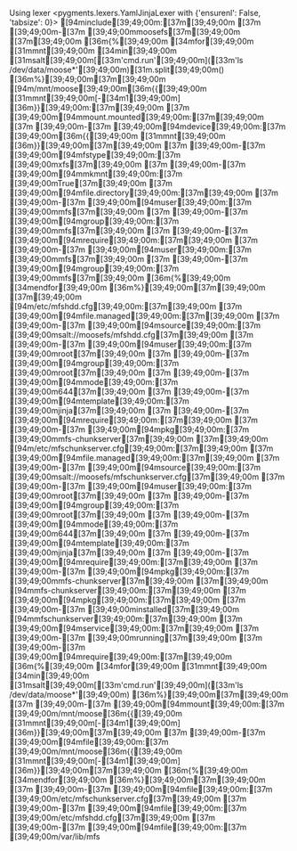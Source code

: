 Using lexer <pygments.lexers.YamlJinjaLexer with {'ensurenl': False, 'tabsize': 0}>
[94minclude[39;49;00m:[37m[39;49;00m
[37m  [39;49;00m-[37m [39;49;00mmoosefs[37m[39;49;00m
[37m[39;49;00m
[36m{%[39;49;00m [34mfor[39;49;00m [31mmnt[39;49;00m [34min[39;49;00m [31msalt[39;49;00m[[33m'cmd.run'[39;49;00m]([33m'ls /dev/data/moose*'[39;49;00m)[31m.split[39;49;00m() [36m%}[39;49;00m[37m[39;49;00m
[94m/mnt/moose[39;49;00m[36m{{[39;49;00m [31mmnt[39;49;00m[-[34m1[39;49;00m] [36m}}[39;49;00m:[37m[39;49;00m
[37m  [39;49;00m[94mmount.mounted[39;49;00m:[37m[39;49;00m
[37m    [39;49;00m-[37m [39;49;00m[94mdevice[39;49;00m:[37m [39;49;00m[36m{{[39;49;00m [31mmnt[39;49;00m [36m}}[39;49;00m[37m[39;49;00m
[37m    [39;49;00m-[37m [39;49;00m[94mfstype[39;49;00m:[37m [39;49;00mxfs[37m[39;49;00m
[37m    [39;49;00m-[37m [39;49;00m[94mmkmnt[39;49;00m:[37m [39;49;00mTrue[37m[39;49;00m
[37m  [39;49;00m[94mfile.directory[39;49;00m:[37m[39;49;00m
[37m    [39;49;00m-[37m [39;49;00m[94muser[39;49;00m:[37m [39;49;00mmfs[37m[39;49;00m
[37m    [39;49;00m-[37m [39;49;00m[94mgroup[39;49;00m:[37m [39;49;00mmfs[37m[39;49;00m
[37m    [39;49;00m-[37m [39;49;00m[94mrequire[39;49;00m:[37m[39;49;00m
[37m      [39;49;00m-[37m [39;49;00m[94muser[39;49;00m:[37m [39;49;00mmfs[37m[39;49;00m
[37m      [39;49;00m-[37m [39;49;00m[94mgroup[39;49;00m:[37m [39;49;00mmfs[37m[39;49;00m
[36m{%[39;49;00m [34mendfor[39;49;00m [36m%}[39;49;00m[37m[39;49;00m
[37m[39;49;00m
[94m/etc/mfshdd.cfg[39;49;00m:[37m[39;49;00m
[37m  [39;49;00m[94mfile.managed[39;49;00m:[37m[39;49;00m
[37m    [39;49;00m-[37m [39;49;00m[94msource[39;49;00m:[37m [39;49;00msalt://moosefs/mfshdd.cfg[37m[39;49;00m
[37m    [39;49;00m-[37m [39;49;00m[94muser[39;49;00m:[37m [39;49;00mroot[37m[39;49;00m
[37m    [39;49;00m-[37m [39;49;00m[94mgroup[39;49;00m:[37m [39;49;00mroot[37m[39;49;00m
[37m    [39;49;00m-[37m [39;49;00m[94mmode[39;49;00m:[37m [39;49;00m644[37m[39;49;00m
[37m    [39;49;00m-[37m [39;49;00m[94mtemplate[39;49;00m:[37m [39;49;00mjinja[37m[39;49;00m
[37m    [39;49;00m-[37m [39;49;00m[94mrequire[39;49;00m:[37m[39;49;00m
[37m      [39;49;00m-[37m [39;49;00m[94mpkg[39;49;00m:[37m [39;49;00mmfs-chunkserver[37m[39;49;00m
[37m[39;49;00m
[94m/etc/mfschunkserver.cfg[39;49;00m:[37m[39;49;00m
[37m  [39;49;00m[94mfile.managed[39;49;00m:[37m[39;49;00m
[37m    [39;49;00m-[37m [39;49;00m[94msource[39;49;00m:[37m [39;49;00msalt://moosefs/mfschunkserver.cfg[37m[39;49;00m
[37m    [39;49;00m-[37m [39;49;00m[94muser[39;49;00m:[37m [39;49;00mroot[37m[39;49;00m
[37m    [39;49;00m-[37m [39;49;00m[94mgroup[39;49;00m:[37m [39;49;00mroot[37m[39;49;00m
[37m    [39;49;00m-[37m [39;49;00m[94mmode[39;49;00m:[37m [39;49;00m644[37m[39;49;00m
[37m    [39;49;00m-[37m [39;49;00m[94mtemplate[39;49;00m:[37m [39;49;00mjinja[37m[39;49;00m
[37m    [39;49;00m-[37m [39;49;00m[94mrequire[39;49;00m:[37m[39;49;00m
[37m      [39;49;00m-[37m [39;49;00m[94mpkg[39;49;00m:[37m [39;49;00mmfs-chunkserver[37m[39;49;00m
[37m[39;49;00m
[94mmfs-chunkserver[39;49;00m:[37m[39;49;00m
[37m  [39;49;00m[94mpkg[39;49;00m:[37m[39;49;00m
[37m    [39;49;00m-[37m [39;49;00minstalled[37m[39;49;00m
[94mmfschunkserver[39;49;00m:[37m[39;49;00m
[37m  [39;49;00m[94mservice[39;49;00m:[37m[39;49;00m
[37m    [39;49;00m-[37m [39;49;00mrunning[37m[39;49;00m
[37m    [39;49;00m-[37m [39;49;00m[94mrequire[39;49;00m:[37m[39;49;00m
[36m{%[39;49;00m [34mfor[39;49;00m [31mmnt[39;49;00m [34min[39;49;00m [31msalt[39;49;00m[[33m'cmd.run'[39;49;00m]([33m'ls /dev/data/moose*'[39;49;00m) [36m%}[39;49;00m[37m[39;49;00m
[37m      [39;49;00m-[37m [39;49;00m[94mmount[39;49;00m:[37m [39;49;00m/mnt/moose[36m{{[39;49;00m [31mmnt[39;49;00m[-[34m1[39;49;00m] [36m}}[39;49;00m[37m[39;49;00m
[37m      [39;49;00m-[37m [39;49;00m[94mfile[39;49;00m:[37m [39;49;00m/mnt/moose[36m{{[39;49;00m [31mmnt[39;49;00m[-[34m1[39;49;00m] [36m}}[39;49;00m[37m[39;49;00m
[36m{%[39;49;00m [34mendfor[39;49;00m [36m%}[39;49;00m[37m[39;49;00m
[37m      [39;49;00m-[37m [39;49;00m[94mfile[39;49;00m:[37m [39;49;00m/etc/mfschunkserver.cfg[37m[39;49;00m
[37m      [39;49;00m-[37m [39;49;00m[94mfile[39;49;00m:[37m [39;49;00m/etc/mfshdd.cfg[37m[39;49;00m
[37m      [39;49;00m-[37m [39;49;00m[94mfile[39;49;00m:[37m [39;49;00m/var/lib/mfs
